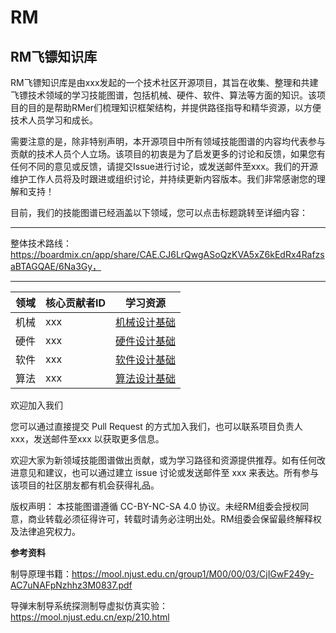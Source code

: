 # RM
## RM飞镖知识库
RM飞镖知识库是由xxx发起的一个技术社区开源项目，其旨在收集、整理和共建飞镖技术领域的学习技能图谱，包括机械、硬件、软件、算法等方面的知识。该项目的目的是帮助RMer们梳理知识框架结构，并提供路径指导和精华资源，以方便技术人员学习和成长。

需要注意的是，除非特别声明，本开源项目中所有领域技能图谱的内容均代表参与贡献的技术人员个人立场。该项目的初衷是为了启发更多的讨论和反馈，如果您有任何不同的意见或反馈，请提交Issue进行讨论，或发送邮件至xxx。我们的开源维护工作人员将及时跟进或组织讨论，并持续更新内容版本。我们非常感谢您的理解和支持！

目前，我们的技能图谱已经涵盖以下领域，您可以点击标题跳转至详细内容：

------
整体技术路线：https://boardmix.cn/app/share/CAE.CJ6LrQwgASoQzKVA5xZ6kEdRx4RafzsaBTAGQAE/6Na3Gy，

------
| 领域 | 核心贡献者ID | 学习资源 |
| ---- | ---- | ---- |
| 机械 | xxx | <a href="https://docs.qq.com/sheet/DUFlaU0FHZk1QS0l1?tab=bb08j2">机械设计基础</a> |
| 硬件 | xxx | <a href="https://docs.qq.com/sheet/DUFlaU0FHZk1QS0l1?tab=bb08j2">硬件设计基础</a> |
| 软件 | xxx | <a href="https://docs.qq.com/sheet/DUFlaU0FHZk1QS0l1?tab=bb08j2">软件设计基础</a> |
| 算法 | xxx | <a href="https://docs.qq.com/sheet/DUFlaU0FHZk1QS0l1?tab=bb08j2">算法设计基础</a> |

欢迎加入我们


您可以通过直接提交 Pull Request 的方式加入我们，也可以联系项目负责人xxx，发送邮件至xxx 以获取更多信息。


欢迎大家为新领域技能图谱做出贡献，或为学习路径和资源提供推荐。如有任何改进意见和建议，也可以通过建立 issue 讨论或发送邮件至 xxx 来表达。所有参与该项目的社区朋友都有机会获得礼品。


版权声明：
本技能图谱遵循 CC-BY-NC-SA 4.0 协议。未经RM组委会授权同意，商业转载必须征得许可，转载时请务必注明出处。RM组委会保留最终解释权及法律追究权力。


**参考资料**

制导原理书籍：https://mool.njust.edu.cn/group1/M00/00/03/CjIGwF249y-AC7uNAFpNzhhz3M0837.pdf


导弹末制导系统探测制导虚拟仿真实验：https://mool.njust.edu.cn/exp/210.html
